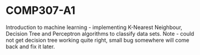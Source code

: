 # COMP307-A1
Introduction to machine learning - implementing K-Nearest Neighbour, Decision Tree and Perceptron algorithms to classify data sets. Note - could not get decision tree working quite right, small bug somewhere will come back and fix it later. 
